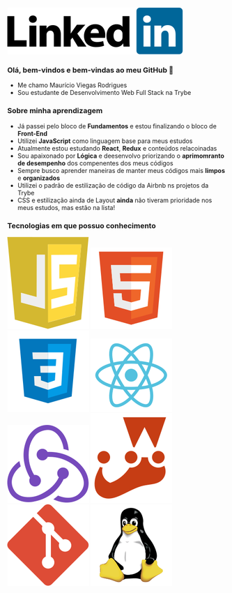 [![image](https://github.com/mvrdgs/mvrdgs/blob/main/Logos/linkedin.svg)](https://www.linkedin.com/in/mauricio-viegas/)

### Olá, bem-vindos e bem-vindas ao meu GitHub 👋
- Me chamo Maurício Viegas Rodrigues
- Sou estudante de Desenvolvimento Web Full Stack na Trybe

### Sobre minha aprendizagem
- Já passei pelo bloco de **Fundamentos** e estou finalizando o bloco de **Front-End**
- Utilizei **JavaScript** como linguagem base para meus estudos
- Atualmente estou estudando **React**, **Redux** e conteúdos relacoinadas
- Sou apaixonado por **Lógica** e deesenvolvo priorizando o **aprimomranto de desempenho** dos compenentes dos meus códigos
- Sempre busco aprender maneiras de manter meus códigos mais **limpos** e **organizados**
- Utilizei o padrão de estilização de código da Airbnb ns projetos da Trybe
- CSS e estilização ainda de Layout **ainda** não tiveram prioridade nos meus estudos, mas estão na lista!

### Tecnologias em que possuo conhecimento

![image](https://github.com/mvrdgs/mvrdgs/blob/main/Logos/javascript.svg)
![image](https://github.com/mvrdgs/mvrdgs/blob/main/Logos/html.svg)
![image](https://github.com/mvrdgs/mvrdgs/blob/main/Logos/css.svg)
![image](https://github.com/mvrdgs/mvrdgs/blob/main/Logos/react.svg)
![image](https://github.com/mvrdgs/mvrdgs/blob/main/Logos/redux.svg)
![image](https://github.com/mvrdgs/mvrdgs/blob/main/Logos/jest.svg)
![image](https://github.com/mvrdgs/mvrdgs/blob/main/Logos/git.svg)
![image](https://github.com/mvrdgs/mvrdgs/blob/main/Logos/linux.svg)
